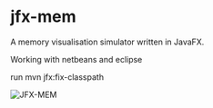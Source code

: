 jfx-mem
=======

A memory visualisation simulator written in JavaFX.

Working with netbeans and eclipse

run mvn jfx:fix-classpath

![JFX-MEM](https://raw.github.com/heliofrota/jfx-mem/master/jfx-mem.png)